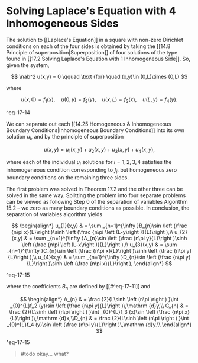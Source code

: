 # Solving Laplace's Equation with 4 Inhomogeneous Sides

The solution to [[Laplace's Equation]] in a square with non-zero Dirichlet conditions on each of the four sides is obtained by taking the [[14.8  Principle of superposition|Superposition]] of four solutions of the type found in [[17.2 Solving Laplace's Equation with 1 Inhomogeneous Side]]. So, given the system,

$$
\nab^2 u(x,y) = 0 \qquad \text {for} \quad (x,y)\in (0,L)\times (0,L)
$$

where


$$
u(x,0) = f_1(x), \quad u(0,y) = f_2(y), \quad u(x,L) = f_3(x), \quad u(L,y) = f_4(y).
$$

^eq-17-14

We can separate out each [[14.25 Homogeneous & Inhomogeneous Boundary Conditions|Inhomogeneous Boundary Conditions]] into its own solution $u_i$, and by the principle of superposition

$$ u(x,y)= u_1(x,y) + u_2(x,y) + u_3(x,y) + u_4(x,y), $$

where each of the individual $u_i$ solutions for $i = 1, 2, 3,  4$ satisfies the inhomogeneous condition corresponding to $f_i$, but homogeneous zero boundary conditions on the remaining three sides.

The first problem was solved in Theorem 17.2 and the other three can be solved in the same way. Splitting the problem into four separate problems can be viewed as following Step 0 of the separation of variables Algorithm 15.2 – we zero as many boundary conditions as possible. In conclusion, the separation of variables algorithm yields


$$ \begin{align*} u_{1}(x,y) & = \sum _{n=1}^{\infty }B_{n}\sin \left (\frac {n\pi x}{L}\right )\sinh \left (\frac {n\pi \left (L-y\right )}{L}\right ),\\ u_{2}(x,y) & = \sum _{n=1}^{\infty }A_{n}\sin \left (\frac {n\pi y}{L}\right )\sinh \left (\frac {n\pi \left (L-x\right )}{L}\right ),\\ u_{3}(x,y) & = \sum _{n=1}^{\infty }C_{n}\sin \left (\frac {n\pi x}{L}\right )\sinh \left (\frac {n\pi y}{L}\right ),\\ u_{4}(x,y) & = \sum _{n=1}^{\infty }D_{n}\sin \left (\frac {n\pi y}{L}\right )\sinh \left (\frac {n\pi x}{L}\right ), \end{align*} $$

^eq-17-15

 where the coefficients $B_n$ are defined by [[#^eq-17-11]] and


$$ \begin{align*} A_{n} & = \frac {2}{L\sinh \left (n\pi \right ) }\int _{0}^{L}f_2 (y)\sin \left (\frac {n\pi y}{L}\right )\,\mathrm {d}y,\\ C_{n} & = \frac {2}{L\sinh \left (n\pi \right ) }\int _{0}^{L}f_3 (x)\sin \left (\frac {n\pi x}{L}\right )\,\mathrm {d}x,\\D_{n} & = \frac {2}{L\sinh \left (n\pi \right ) }\int _{0}^{L}f_4 (y)\sin \left (\frac {n\pi y}{L}\right )\,\mathrm {d}y.\\ \end{align*} $$

^eq-17-15

> #todo okay... what?